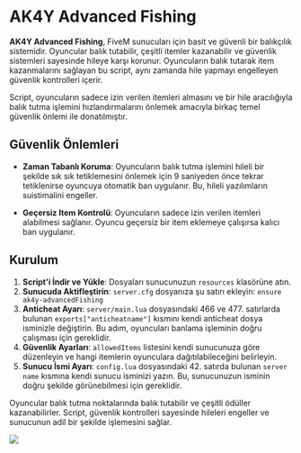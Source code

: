 # AK4Y Advanced Fishing

**AK4Y Advanced Fishing**, FiveM sunucuları için basit ve güvenli bir balıkçılık sistemidir. Oyuncular balık tutabilir, çeşitli itemler kazanabilir ve güvenlik sistemleri sayesinde hileye karşı korunur. Oyuncuların balık tutarak item kazanmalarını sağlayan bu script, aynı zamanda hile yapmayı engelleyen güvenlik kontrolleri içerir.

Script, oyuncuların sadece izin verilen itemleri almasını ve bir hile aracılığıyla balık tutma işlemini hızlandırmalarını önlemek amacıyla birkaç temel güvenlik önlemi ile donatılmıştır.

## Güvenlik Önlemleri

- **Zaman Tabanlı Koruma**: Oyuncuların balık tutma işlemini hileli bir şekilde sık sık tetiklemesini önlemek için 9 saniyeden önce tekrar tetiklenirse oyuncuya otomatik ban uygulanır. Bu, hileli yazılımların suistimalini engeller.
  
- **Geçersiz Item Kontrolü**: Oyuncuların sadece izin verilen itemleri alabilmesi sağlanır. Oyuncu geçersiz bir item eklemeye çalışırsa kalıcı ban uygulanır.

## Kurulum

1. **Script'i İndir ve Yükle**: Dosyaları sunucunuzun `resources` klasörüne atın.
2. **Sunucuda Aktifleştirin**: `server.cfg` dosyanıza şu satırı ekleyin: `ensure ak4y-advancedFishing`
3. **Anticheat Ayarı**: `server/main.lua` dosyasındaki 466 ve 477. satırlarda bulunan `exports["anticheatname"]` kısmını kendi anticheat dosya isminizle değiştirin. Bu adım, oyuncuları banlama işleminin doğru çalışması için gereklidir.
4. **Güvenlik Ayarları**: `allowedItems` listesini kendi sunucunuza göre düzenleyin ve hangi itemlerin oyunculara dağıtılabileceğini belirleyin.
5. **Sunucu İsmi Ayarı**: `config.lua` dosyasındaki 42. satırda bulunan `server name` kısmına kendi sunucu isminizi yazın. Bu, sunucunuzun isminin doğru şekilde görünebilmesi için gereklidir.


Oyuncular balık tutma noktalarında balık tutabilir ve çeşitli ödüller kazanabilirler. Script, güvenlik kontrolleri sayesinde hileleri engeller ve sunucunun adil bir şekilde işlemesini sağlar.

![](https://i.imgur.com/LD3JlBA.png)
